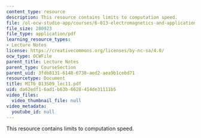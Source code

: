 ```yaml
---
content_type: resource
description: This resource contains limits to computation speed.
file: /ol-ocw-studio-app/courses/6-013-electromagnetics-and-applications-spring-2009/da62edf16ad1b63b6628414de31111b5_MIT6_013S09_lec11.pdf
file_size: 280923
file_type: application/pdf
learning_resource_types:
- Lecture Notes
license: https://creativecommons.org/licenses/by-nc-sa/4.0/
ocw_type: OCWFile
parent_title: Lecture Notes
parent_type: CourseSection
parent_uid: 3fdb8131-6148-6738-aed2-aea9b1cebd71
resourcetype: Document
title: MIT6_013S09_lec11.pdf
uid: da62edf1-6ad1-b63b-6628-414de31111b5
video_files:
  video_thumbnail_file: null
video_metadata:
  youtube_id: null
---
```

This resource contains limits to computation speed.